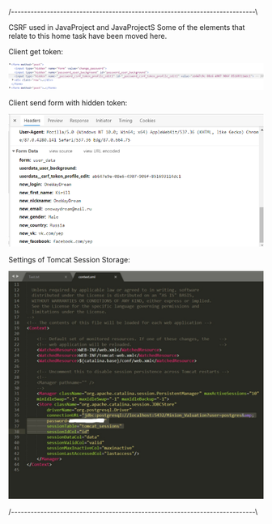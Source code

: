 /---------------------------------------------------------------------------\

CSRF used in JavaProject and JavaProjectS
Some of the elements that relate to this home task have been moved here.

Client get token:

![Client get token](https://github.com/OneWayDream/University-tasks/blob/main/Java%20Third%20Semester/11/CsrfExample1.png?raw=true)

Client send form with hidden token:

![Client send data](https://github.com/OneWayDream/University-tasks/blob/main/Java%20Third%20Semester/11/CsrfExample2.png?raw=true)

Settings of Tomcat Session Storage:

![Tomcat Session Storage](https://github.com/OneWayDream/University-tasks/blob/main/Java%20Third%20Semester/11/TomcatSessionsExample.jpg?raw=true)

/---------------------------------------------------------------------------\
